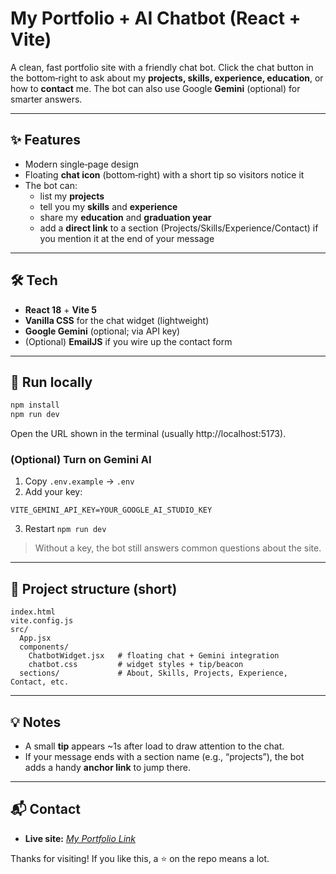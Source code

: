 # My Portfolio + AI Chatbot (React + Vite)

A clean, fast portfolio site with a friendly chat bot. Click the chat button in the bottom‑right to ask about my **projects, skills, experience, education**, or how to **contact** me. The bot can also use Google **Gemini** (optional) for smarter answers.

---

## ✨ Features

- Modern single‑page design
- Floating **chat icon** (bottom‑right) with a short tip so visitors notice it
- The bot can:
  - list my **projects**
  - tell you my **skills** and **experience**
  - share my **education** and **graduation year**
  - add a **direct link** to a section (Projects/Skills/Experience/Contact) if you mention it at the end of your message

---

## 🛠 Tech

- **React 18** + **Vite 5**
- **Vanilla CSS** for the chat widget (lightweight)
- **Google Gemini** (optional; via API key)
- (Optional) **EmailJS** if you wire up the contact form

---

## 🚀 Run locally

```bash
npm install
npm run dev
```
Open the URL shown in the terminal (usually http://localhost:5173).

### (Optional) Turn on Gemini AI
1) Copy `.env.example` → `.env`  
2) Add your key:
```
VITE_GEMINI_API_KEY=YOUR_GOOGLE_AI_STUDIO_KEY
```
3) Restart `npm run dev`

> Without a key, the bot still answers common questions about the site.

---

## 📁 Project structure (short)

```
index.html
vite.config.js
src/
  App.jsx
  components/
    ChatbotWidget.jsx   # floating chat + Gemini integration
    chatbot.css         # widget styles + tip/beacon
  sections/             # About, Skills, Projects, Experience, Contact, etc.
```

---

## 💡 Notes

- A small **tip** appears ~1s after load to draw attention to the chat.
- If your message ends with a section name (e.g., “projects”), the bot adds a handy **anchor link** to jump there.

---

## 📬 Contact

- **Live site:** [_My Portfolio Link_](https://my-portfolio-nine-wine-44.vercel.app/)  

Thanks for visiting! If you like this, a ⭐ on the repo means a lot.
